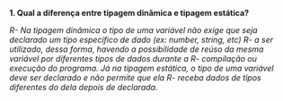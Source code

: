 **1. Qual a diferença entre tipagem dinâmica e tipagem estática?**

*R- Na tipagem dinâmica o tipo de uma variável não exige que seja declarado um tipo específico de dado (ex: number, string, etc)
R- a ser utilizado, dessa forma, havendo a possibilidade de reúso da mesma variável por diferentes tipos de dados durante a
R- compilação ou execução do programa. Já na tipagem estática, o tipo de uma variável deve ser declarado e não permite que ela
R- receba dados de tipos diferentes do dela depois de declarada.*
